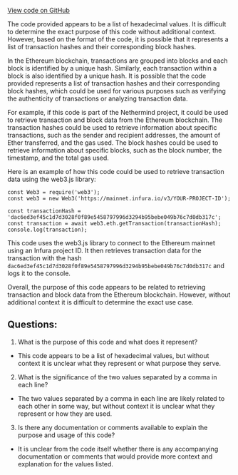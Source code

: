 [View code on GitHub](https://github.com/NethermindEth/nethermind/src/bench_precompiles/vectors/ripemd/current/input_param_scalar_32_gas_720.csv)

The code provided appears to be a list of hexadecimal values. It is difficult to determine the exact purpose of this code without additional context. However, based on the format of the code, it is possible that it represents a list of transaction hashes and their corresponding block hashes.

In the Ethereum blockchain, transactions are grouped into blocks and each block is identified by a unique hash. Similarly, each transaction within a block is also identified by a unique hash. It is possible that the code provided represents a list of transaction hashes and their corresponding block hashes, which could be used for various purposes such as verifying the authenticity of transactions or analyzing transaction data.

For example, if this code is part of the Nethermind project, it could be used to retrieve transaction and block data from the Ethereum blockchain. The transaction hashes could be used to retrieve information about specific transactions, such as the sender and recipient addresses, the amount of Ether transferred, and the gas used. The block hashes could be used to retrieve information about specific blocks, such as the block number, the timestamp, and the total gas used.

Here is an example of how this code could be used to retrieve transaction data using the web3.js library:

```
const Web3 = require('web3');
const web3 = new Web3('https://mainnet.infura.io/v3/YOUR-PROJECT-ID');

const transactionHash = 'dac6ed3ef45c1d7d3028f0f89e5458797996d3294b95bebe049b76c7d0db317c';
const transaction = await web3.eth.getTransaction(transactionHash);
console.log(transaction);
```

This code uses the web3.js library to connect to the Ethereum mainnet using an Infura project ID. It then retrieves transaction data for the transaction with the hash `dac6ed3ef45c1d7d3028f0f89e5458797996d3294b95bebe049b76c7d0db317c` and logs it to the console.

Overall, the purpose of this code appears to be related to retrieving transaction and block data from the Ethereum blockchain. However, without additional context it is difficult to determine the exact use case.
## Questions: 
 1. What is the purpose of this code and what does it represent?
- This code appears to be a list of hexadecimal values, but without context it is unclear what they represent or what purpose they serve.

2. What is the significance of the two values separated by a comma in each line?
- The two values separated by a comma in each line are likely related to each other in some way, but without context it is unclear what they represent or how they are used.

3. Is there any documentation or comments available to explain the purpose and usage of this code?
- It is unclear from the code itself whether there is any accompanying documentation or comments that would provide more context and explanation for the values listed.